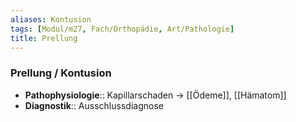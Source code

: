 ```yaml
---
aliases: Kontusion
tags: [Modul/m27, Fach/Orthopädie, Art/Pathologie]
title: Prellung
---
```

### Prellung / Kontusion
- **Pathophysiologie**:: Kapillarschaden → [[Ödeme]], [[Hämatom]]
- **Diagnostik**:: Ausschlussdiagnose